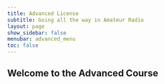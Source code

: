 ```yaml
---
title: Advanced License 
subtitle: Going all the way in Amateur Radio
layout: page
show_sidebar: false
menubar: advanced_menu
toc: false
---
```


## Welcome to the Advanced Course


